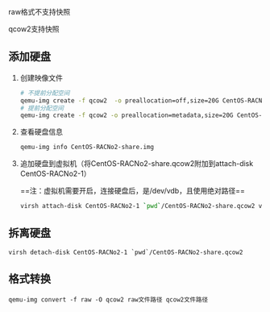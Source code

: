 raw格式不支持快照

qcow2支持快照

## 添加硬盘

1. 创建映像文件

   ```bash
   # 不提前分配空间
   qemu-img create -f qcow2  -o preallocation=off,size=20G CentOS-RACNo2-share.qcow2
   # 提前分配空间
   qemu-img create -f qcow2 -o preallocation=metadata,size=20G CentOS-RACNo2-share.qcow2
   ```

2. 查看硬盘信息

   ```bash
   qemu-img info CentOS-RACNo2-share.img
   ```

3. 追加硬盘到虚拟机（将CentOS-RACNo2-share.qcow2附加到attach-disk CentOS-RACNo2-1）

   ==注：虚拟机需要开启，连接硬盘后，是/dev/vdb，且使用绝对路径==
   
   ```bash
   virsh attach-disk CentOS-RACNo2-1 `pwd`/CentOS-RACNo2-share.qcow2 vdb --cache none --persistent --config
   ```

## 拆离硬盘

```
virsh detach-disk CentOS-RACNo2-1 `pwd`/CentOS-RACNo2-share.qcow2
```

## 格式转换

```
qemu-img convert -f raw -O qcow2 raw文件路径 qcow2文件路径
```

